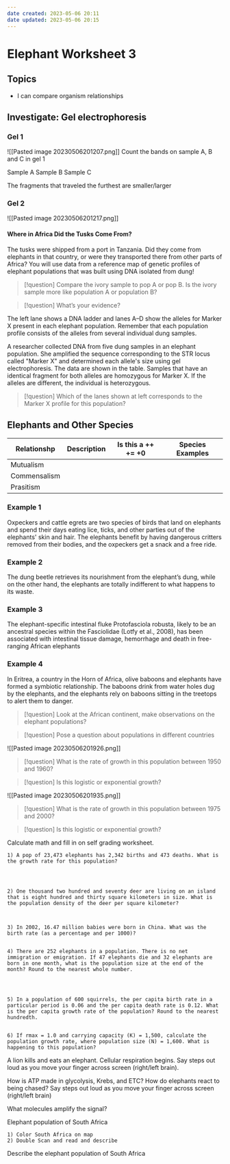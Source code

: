 ```yaml
---
date created: 2023-05-06 20:11
date updated: 2023-05-06 20:15
---
```


# Elephant Worksheet 3

## Topics

- I can compare organism relationships

## Investigate: Gel electrophoresis

### Gel 1

![[Pasted image 20230506201207.png]]
Count the  bands on  sample A, B and C in gel 1

Sample A
Sample B
Sample C

The fragments that traveled the furthest are smaller/larger

### Gel 2

![[Pasted image 20230506201217.png]]

#### Where in Africa Did the Tusks Come From?

The tusks were shipped from a port in Tanzania. Did they come from elephants in that country, or were they transported there from other parts of Africa? You will use data from a reference map of genetic profiles of elephant populations that was built using DNA isolated from dung!

> [!question] Compare the ivory sample to pop A or pop B. Is the ivory sample more like population A or population B?

> [!question] What’s your evidence?

The left lane shows a DNA ladder and lanes A–D show the alleles for Marker X present in each elephant population. Remember that each population profile consists of the alleles from several individual dung samples.

A researcher collected DNA from five dung samples in an elephant population. She amplified the sequence corresponding to the STR locus called "Marker X" and determined each allele's size using gel electrophoresis. The data are shown in the table. Samples that have an identical fragment for both alleles are homozygous for Marker X. If the alleles are different, the individual is heterozygous.

> [!question] Which of the lanes shown at left corresponds to the Marker X profile for this population?

## Elephants and Other Species

| Relationshp  | Description | Is this a ++ += +0 | Species Examples |
| ------------ | ----------- | ------------------ | ---------------- |
| Mutualism    |             |                    |                  |
| Commensalism |             |                    |                  |
| Prasitism    |             |                    |                  |

### Example 1
Oxpeckers and cattle egrets are two species of birds that land on elephants and spend their days eating lice, ticks, and other parties out of the elephants' skin and hair. The elephants benefit by having dangerous critters removed from their bodies, and the oxpeckers get a snack and a free ride.

### Example 2
The dung beetle retrieves its nourishment from the elephant’s dung, while on the other hand, the elephants are totally indifferent to what happens to its waste.

### Example 3
The elephant-specific intestinal fluke Protofasciola robusta, likely to be an ancestral species within the Fasciolidae (Lotfy et al., 2008), has been associated with intestinal tissue damage, hemorrhage and death in free-ranging African elephants

### Example 4
In Eritrea, a country in the Horn of Africa, olive baboons and elephants have formed a symbiotic relationship. The baboons drink from water holes dug by the elephants, and the elephants rely on baboons sitting in the treetops to alert them to danger.

> [!question] Look at the African continent, make observations on the elephant populations?

> [!question] Pose a question about populations in different countries

![[Pasted image 20230506201926.png]]

> [!question] What is the rate of growth in this population between 1950 and 1960?

> [!question] Is this logistic or exponential growth?

![[Pasted image 20230506201935.png]]

> [!question] What is the rate of growth in this population between 1975 and 2000?

> [!question] Is this logistic or exponential growth?

Calculate math and fill in on self grading worksheet.

```
1) A pop of 23,473 elephants has 2,342 births and 473 deaths. What is the growth rate for this population?




2) One thousand two hundred and seventy deer are living on an island that is eight hundred and thirty square kilometers in size. What is the population density of the deer per square kilometer?



3) In 2002, 16.47 million babies were born in China. What was the birth rate (as a percentage and per 1000)?


4) There are 252 elephants in a population. There is no net immigration or emigration. If 47 elephants die and 32 elephants are born in one month, what is the population size at the end of the month? Round to the nearest whole number.




5) In a population of 600 squirrels, the per capita birth rate in a particular period is 0.06 and the per capita death rate is 0.12. What is the per capita growth rate of the population? Round to the nearest hundredth. 


6) If rmax = 1.0 and carrying capacity (K) = 1,500, calculate the population growth rate, where population size (N) = 1,600. What is happening to this population?
```

A lion kills and eats an elephant. Cellular respiration begins. Say steps out loud as you move your finger across screen (right/left brain).

How is ATP made in glycolysis, Krebs, and ETC?
How do elephants react to being chased?
Say steps out loud as you move your finger across screen (right/left brain)

What molecules amplify the signal?

Elephant population of South Africa

```
1) Color South Africa on map
2) Double Scan and read and describe
```

Describe the elephant population of South Africa
